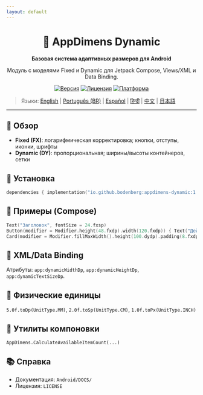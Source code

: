```yaml
---
layout: default
---
```


<div align="center">
    <h1>📐 AppDimens Dynamic</h1>
    <p><strong>Базовая система адаптивных размеров для Android</strong></p>
    <p>Модуль с моделями Fixed и Dynamic для Jetpack Compose, Views/XML и Data Binding.</p>

[![Версия](https://img.shields.io/badge/version-1.0.8-blue.svg)](https://github.com/bodenberg/appdimens/releases)
[![Лицензия](https://img.shields.io/badge/license-Apache%202.0-green.svg)](../../../LICENSE)
[![Платформа](https://img.shields.io/badge/platform-Android%2021+-orange.svg)](https://developer.android.com/)
</div>

> Языки: [English](../../../../Android/appdimens_dynamic/README.md) | [Português (BR)](../../pt-BR/Android/appdimens_dynamic/README.md) | [Español](../../es/Android/appdimens_dynamic/README.md) | [हिन्दी](../../hi/Android/appdimens_dynamic/README.md) | [中文](../../zh/Android/appdimens_dynamic/README.md) | [日本語](../../ja/Android/appdimens_dynamic/README.md)

---

## 🎯 Обзор
- **Fixed (FX)**: логарифмическая корректировка; кнопки, отступы, иконки, шрифты
- **Dynamic (DY)**: пропорциональная; ширины/высоты контейнеров, сетки

## 🚀 Установка
```kotlin
dependencies { implementation("io.github.bodenberg:appdimens-dynamic:1.0.8") }
```

## 🎨 Примеры (Compose)
```kotlin
Text("Заголовок", fontSize = 24.fxsp)
Button(modifier = Modifier.height(48.fxdp).width(120.fxdp)) { Text("Действие") }
Card(modifier = Modifier.fillMaxWidth().height(100.dydp).padding(8.fxdp)) { }
```

## 📄 XML/Data Binding
Атрибуты: `app:dynamicWidthDp`, `app:dynamicHeightDp`, `app:dynamicTextSizeDp`.

## 📏 Физические единицы
`5.0f.toDp(UnitType.MM)`, `2.0f.toSp(UnitType.CM)`, `1.0f.toPx(UnitType.INCH)`

## 🧮 Утилиты компоновки
`AppDimens.CalculateAvailableItemCount(...)`

## 📚 Справка
- Документация: `Android/DOCS/`
- Лицензия: `LICENSE`
